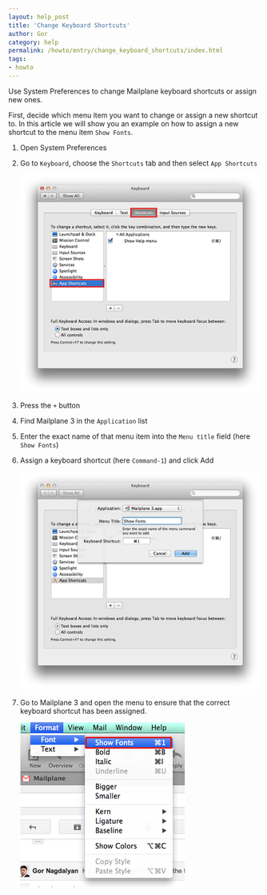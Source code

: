```yaml
---
layout: help_post
title: 'Change Keyboard Shortcuts'
author: Gor
category: help
permalink: /howto/entry/change_keyboard_shortcuts/index.html
tags:
- howto
---
```


Use System Preferences to change Mailplane keyboard shortcuts or assign new ones.

First, decide which menu item you want to change or assign a new shortcut to. In this article we will show you an example on how to assign a new shortcut to the menu item `Show Fonts`.

1. Open System Preferences

2. Go to `Keyboard`, choose the `Shortcuts` tab and then select `App Shortcuts`

	![screen1](/assets/howto/2014-05-19-change_keyboard_shortcuts/screen1.png)

3. Press the `+` button

4. Find Mailplane 3 in the `Application` list

5. Enter the exact name of that menu item into the `Menu title` field (here `Show Fonts`)

6. Assign a keyboard shortcut (here `Command-1`) and click Add

	![screen2](/assets/howto/2014-05-19-change_keyboard_shortcuts/screen2.png)

7. Go to Mailplane 3 and open the menu to ensure that the correct keyboard shortcut has been assigned.

	![screen3](/assets/howto/2014-05-19-change_keyboard_shortcuts/screen3.png)
